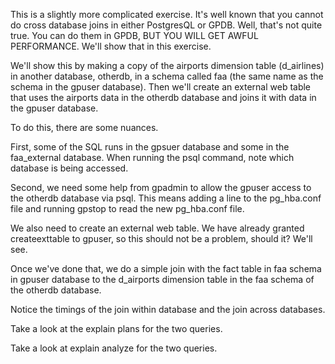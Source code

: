 This is a slightly more complicated exercise.  It's well known that you cannot do cross database joins in either PostgresQL or GPDB.  Well, that's not quite true.  You can do them in GPDB, BUT YOU WILL GET AWFUL PERFORMANCE.  We'll show that in this exercise.    

We'll show this by making a copy of the airports dimension table (d_airlines) in another database, otherdb, in a schema called faa (the same name as the schema in the gpuser database).  Then we'll create an external web table that uses the airports data in the otherdb database and joins it with data in the gpuser database.

To do this, there are some nuances.

First, some of the SQL runs in the gpsuer database and some in the faa_external database.  When running the psql command, note which database is being accessed.

Second, we need some help from gpadmin to allow the gpuser access to the otherdb database via psql.  This means adding a line to the pg_hba.conf file and running gpstop to read the new pg_hba.conf file.  

We also need to create an external web table.  We have already granted createexttable to gpuser, so this should not be a problem, should it?  We'll see.

Once we've done that, we do a simple join with the fact table in faa schema in gpuser database to the d_airports dimension table in the faa schema of the otherdb database.

Notice the timings of the join within database and the join across databases.

Take a look at the explain plans for the two queries.

Take a look at explain analyze for the two queries.
